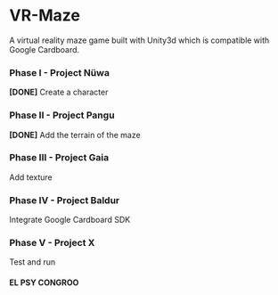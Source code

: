 # VR-Maze
A virtual reality maze game built with Unity3d which is compatible with Google Cardboard.

### Phase I - Project Nüwa
**[DONE]** Create a character

### Phase II - Project Pangu
**[DONE]** Add the terrain of the maze

### Phase III - Project Gaia
Add texture

### Phase IV - Project Baldur
Integrate Google Cardboard SDK

### Phase V - Project X
Test and run

#### EL PSY CONGROO
